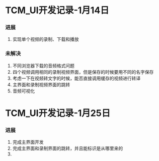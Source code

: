 # TCM_UI开发记录-1月14日

### 进展

1. 实现单个视频的录制、下载和播放

### 未解决

1. 不同浏览器下载的音频格式问题
2. 四个视频调用相同的录制视频界面，但是保存的时候要用不同的名字保存
3. 考虑一下在视频转文字的时候，能否直接调用缓存的视频进行转译
4. 主界面和录制视频界面的跳转
5. 音频可视化

# TCM_UI开发记录-1月25日

### 进展

1. 完成主界面开发
2. 完成主界面和录制界面的跳转，并且能标识是从哪里来的
3. 
